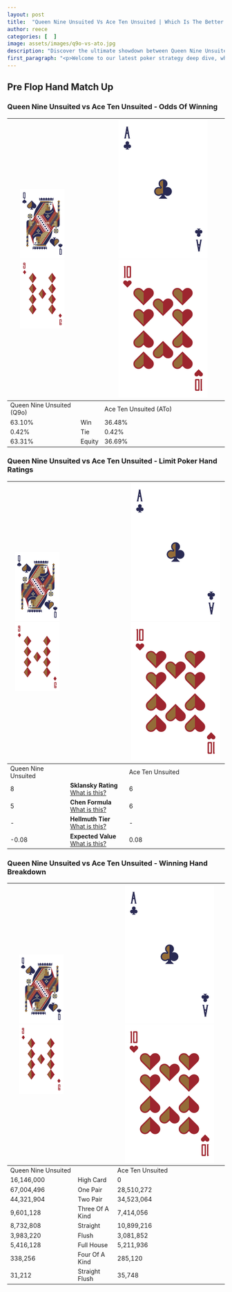 ```yaml
---
layout: post
title:  "Queen Nine Unsuited Vs Ace Ten Unsuited | Which Is The Better Hand In Poker? A Complete Guide"
author: reece
categories: [  ]
image: assets/images/q9o-vs-ato.jpg
description: "Discover the ultimate showdown between Queen Nine Unsuited and Ace Ten Unsuited in poker! Uncover the odds, strategies, and scenarios where one hand triumphs over the other. Get ready to up your poker game with this thrilling analysis."
first_paragraph: "<p>Welcome to our latest poker strategy deep dive, where we're pitting two distinct hands against each other in a high-stakes showdown: Queen Nine Unsuited vs Ace Ten Unsuited.</p><p>In the dynamic world of poker, every decision counts, and knowing which hand holds the upper hand is key to your success at the table.</p><p>In this article, we'll dissect these two hands, explore the scenarios where one dominates the other, and equip you with the knowledge to make strategic choices that can tip the odds in your favor.</p><p>Get ready to unravel the intriguing dynamics of these poker hands and elevate your game to new heights.</p>"
---
```




[comment]: # (sp0)

## Pre Flop Hand Match Up

<div class="table hand-ratings" markdown="1"> 



### Queen Nine Unsuited vs Ace Ten Unsuited - Odds Of Winning


    
| ![image info](assets/images/hand1/Q.png) ![image info](assets/images/hand1/9o.png) |  | ![image info](assets/images/hand2/A.png) ![image info](assets/images/hand2/To.png) |
| -------- | -------- | -------- |
| Queen Nine Unsuited (Q9o) |  | Ace Ten Unsuited (ATo) |
| 63.10% | Win | 36.48% |
| 0.42% | Tie | 0.42% |
| 63.31% | Equity | 36.69% |




[comment]: # (sp1)



### Queen Nine Unsuited vs Ace Ten Unsuited - Limit Poker Hand Ratings


    
| ![image info](assets/images/hand1/Q.png) ![image info](assets/images/hand1/9o.png) |  | ![image info](assets/images/hand2/A.png) ![image info](assets/images/hand2/To.png) |
| -------- | -------- | -------- |
| Queen Nine Unsuited |  | Ace Ten Unsuited |
| 8 | **Sklansky Rating** [What is this?](/sklansky-rating-explained) | 6 |
| 5 | **Chen Formula** [What is this?](/chen-formula-explained) | 6 |
| - | **Hellmuth Tier** [What is this?](/Hellmuth-tier-explained) | - |
| -0.08 | **Expected Value** [What is this?](/expected-value-explained) | 0.08 |




[comment]: # (sp2)



### Queen Nine Unsuited vs Ace Ten Unsuited - Winning Hand Breakdown


    
| ![image info](assets/images/hand1/Q.png) ![image info](assets/images/hand1/9o.png) |  | ![image info](assets/images/hand2/A.png) ![image info](assets/images/hand2/To.png) |
| -------- | -------- | -------- |
| Queen Nine Unsuited |  | Ace Ten Unsuited |
| 16,146,000 | High Card | 0 |
| 67,004,496 | One Pair | 28,510,272 |
| 44,321,904 | Two Pair | 34,523,064 |
| 9,601,128 | Three Of A Kind | 7,414,056 |
| 8,732,808 | Straight | 10,899,216 |
| 3,983,220 | Flush | 3,081,852 |
| 5,416,128 | Full House | 5,211,936 |
| 338,256 | Four Of A Kind | 285,120 |
| 31,212 | Straight Flush | 35,748 |




[comment]: # (sp3)



</div>

[comment]: # (sp4)



[comment]: # (sp5)


